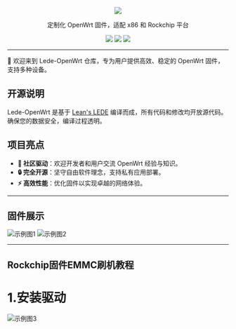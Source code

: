 <p align="center">
<img src="https://cdn.jsdelivr.net/gh/oppen321/Lede-OpenWrt/images/OpenWrt.png">
</p>

<div align="center">
  
定制化 OpenWrt 固件，适配 x86 和 Rockchip 平台

[![](https://img.shields.io/badge/blog-@LedeOpenWrt.svg)](https://www.example.com)
[![](https://img.shields.io/github/v/release/oppen321/Lede-OpenWrt)](https://github.com/oppen321/Lede-OpenWrt/releases)
[![](https://img.shields.io/github/last-commit/oppen321/Lede-OpenWrt.svg)](https://github.com/oppen321/Lede-OpenWrt/commits/main)

</div>

***

🐧 欢迎来到 Lede-OpenWrt 仓库，专为用户提供高效、稳定的 OpenWrt 固件，支持多种设备。

## 开源说明

Lede-OpenWrt 是基于 [Lean's LEDE](https://github.com/coolsnowwolf/lede) 编译而成，所有代码和修改均开放源代码。确保您的数据安全，编译过程透明。

## 项目亮点

- **🌟 社区驱动**：欢迎开发者和用户交流 OpenWrt 经验与知识。
- **🔒 完全开源**：坚守自由软件理念，支持私有应用部署。
- **⚡ 高效性能**：优化固件以实现卓越的网络体验。

***

## 固件展示
![示例图1](https://fastly.jsdelivr.net/gh/oppen321/Lede-OpenWrt/images/02.png)
![示例图2](https://fastly.jsdelivr.net/gh/oppen321/Lede-OpenWrt/images/01.png)
***

## Rockchip固件EMMC刷机教程
# 1.安装驱动
![示例图3](https://fastly.jsdelivr.net/gh/oppen321/Lede-OpenWrt/images/03.png)
